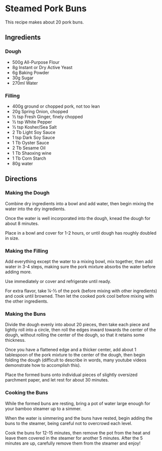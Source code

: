 # Steamed Pork Buns

This recipe makes about 20 pork buns.

## Ingredients

### Dough

- 500g All-Purpose Flour
- 8g Instant or Dry Active Yeast
- 6g Baking Powder
- 30g Sugar
- 270ml Water

### Filling

- 400g ground or chopped pork, not too lean
- 20g Spring Onion, chopped
- ½ tsp Fresh Ginger, finely chopped
- ½ tsp White Pepper
- ½ tsp Kosher/Sea Salt
- 2 Tb Light Soy Sauce
- 1 tsp Dark Soy Sauce
- 1 Tb Oyster Sauce
- 2 Tb Sesame Oil
- 1 Tb Shaoxing wine
- 1 Tb Corn Starch
- 80g water

## Directions

### Making the Dough

Combine dry ingredients into a bowl and add water, then begin mixing the water into the dry ingredients.

Once the water is well incorporated into the dough, knead the dough for about 8 minutes.

Place in a bowl and cover for 1-2 hours, or until dough has roughly doubled in size.

### Making the Filling

Add everything except the water to a mixing bowl, mix together, then add water in 3-4 steps, making sure the pork mixture absorbs the water before adding more.

Use immediately or cover and refrigerate until ready.

For extra flavor, take ¼-⅓ of the pork (before mixing with other ingredients) and cook until browned. Then let the cooked pork cool before mixing with the other ingredients.

### Making the Buns

Divide the dough evenly into about 20 pieces, then take each piece and lightly roll into a circle, then roll the edges inward towards the center of the dough, without rolling the center of the dough, so that it retains some thickness.

Once you have a flattened edge and a thicker center, add about 1 tablespoon of the pork mixture to the center of the dough, then begin folding the dough (difficult to describe in words, many youtube videos demonstrate how to accomplish this).

Place the formed buns onto individual pieces of slightly oversized parchment paper, and let rest for about 30 minutes.

### Cooking the Buns

While the formed buns are resting, bring a pot of water large enough for your bamboo steamer up to a simmer.

When the water is simmering and the buns have rested, begin adding the buns to the steamer, being careful not to overcrowd each level.

Cook the buns for 12-15 minutes, then remove the pot from the heat and leave them covered in the steamer for another 5 minutes. After the 5 minutes are up, carefully remove them from the steamer and enjoy!
